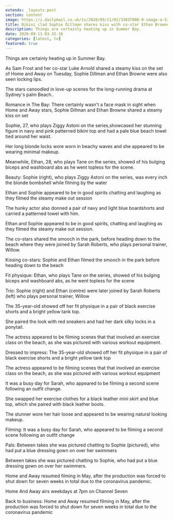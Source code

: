 ```yaml
---
extends: _layouts.post
section: content
image: https://i.dailymail.co.uk/1s/2020/09/11/02/33037008-0-image-a-53_1599789178201.jpg 
title: Bikini clad Sophie Dillman shares kiss with co-star Ethan Browne on the set of Home and Away 
description: Things are certainly heating up in Summer Bay.  
date: 2020-09-11-03-32-16 
categories: [latest, tv] 
featured: true 
--- 
```

Things are certainly heating up in Summer Bay. 

As Sam Frost and her co-star Luke Arnold shared a steamy kiss on the set of Home and Away on Tuesday, Sophie Dillman and Ethan Browne were also seen locking lips. 

The stars canoodled in love-up scenes for the long-running drama at Sydney's palm Beach..  

Romance in The Bay: There certainly wasn't a face mask in sight when Home and Away stars, Sophie Dillman and Ethan Browne shared a steamy kiss on set

Sophie, 27, who plays Ziggy Astoni on the series,showcased her stunning figure in navy and pink patterned bikini top and had a pale blue beach towel tied around her waist. 

Her long blonde locks wore worn in beachy waves and she appeared to be wearing minimal makeup. 

Meanwhile, Ethan, 28, who plays Tane on the series, showed of his bulging biceps and washboard abs as he went topless for the scene.  

Beauty: Sophie (right), who plays Ziggy Astoni on the series, was every inch the blonde bombshell while filming by the water

Ethan and Sophie appeared to be in good spirits chatting and laughing as they filmed the steamy make out session

The hunky actor also donned a pair of navy and light blue boardshorts and carried a patterned towel with him. 

Ethan and Sophie appeared to be in good spirits, chatting and laughing as they filmed the steamy make out session.    

The co-stars shared the smooch in the park, before heading down to the beach where they were joined by Sarah Roberts, who plays personal trainer, Willow. 

Kissing co-stars: Sophie and Ethan filmed the smooch in the park before heading down to the beach 

Fit physique: Ethan, who plays Tane on the series, showed of his bulging biceps and washboard abs, as he went topless for the scene

Trio: Sophie (right) and Ethan (centre) were later joined by Sarah Roberts (left) who plays personal trainer, Willow

The 35-year-old showed off her fit physique in a pair of black exercise shorts and a bright yellow tank top. 

She paired the look with red sneakers and had her dark silky locks in a ponytail. 

The actress appeared to be filming scenes that that involved an exercise class on the beach, as she was pictured with various workout equipment. 

Dressed to impress: The 35-year-old showed off her fit physique in a pair of black exercise shorts and a bright yellow tank top

The actress appeared to be filming scenes that that involved an exercise class on the beach, as she was pictured with various workout equipment

It was a busy day for Sarah, who appeared to be filming a second scene following an outfit change. 

She swapped her exercise clothes for a black leather mini skirt and blue top, which she paired with black leather boots. 

The stunner wore her hair loose and appeared to be wearing natural looking makeup.  

Filming: It was a busy day for Sarah, who appeared to be filming a second scene following an outfit change

Pals: Between takes she was pictured chatting to Sophie (pictured), who had put a blue dressing gown on over her swimmers

Between takes she was pictured chatting to Sophie, who had put a blue dressing gown on over her swimmers.  

Home and Away resumed filming in May, after the production was forced to shut down for seven weeks in total due to the coronavirus pandemic. 

Home And Away airs weekdays at 7pm on Channel Seven

Back to business: Home and Away resumed filming in May, after the production was forced to shut down for seven weeks in total due to the coronavirus pandemic 

